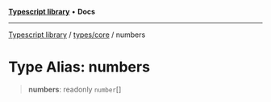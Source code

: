 [**Typescript library**](../../../index.md) • **Docs**

***

[Typescript library](../../../modules.md) / [types/core](../index.md) / numbers

# Type Alias: numbers

> **numbers**: readonly `number`[]
